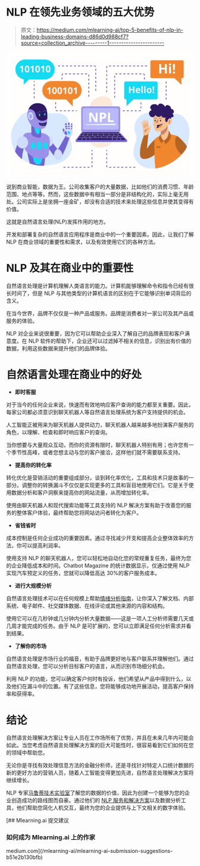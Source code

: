# NLP 在领先业务领域的五大优势

> 原文：<https://medium.com/mlearning-ai/top-5-benefits-of-nlp-in-leading-business-domains-d86d0d988cf7?source=collection_archive---------1----------------------->

![](img/1e07a61ef6b73cf1449c5293c5cf1167.png)

说到商业智能，数据为王。公司收集客户的大量数据，比如他们的消费习惯、年龄范围、地点等等。然而，这些数据中有相当一部分是非结构化的，实际上毫无用处。公司实际上是坐拥一座金矿，却没有合适的技术来处理这些信息并使其变得有价值。

这就是自然语言处理(NLP)发挥作用的地方。

开发和部署复杂的自然语言应用程序是商业中的一个重要因素。因此，让我们了解 NLP 在商业领域的重要性和需求，以及有效使用它们的各种方法。

# NLP 及其在商业中的重要性

自然语言处理是计算机理解人类语言的能力。计算机能够理解命令和指令已经有很长时间了，但是 NLP 与其他类型的计算机语言的区别在于它能够识别单词背后的含义。

在当今世界，品牌不仅仅是一种产品或服务。品牌是消费者对一家公司及其产品或服务的体验。

NLP 对企业来说很重要，因为它可以帮助企业深入了解自己的品牌表现和客户满意度。在 NLP 软件的帮助下，企业还可以过滤掉不相关的信息，识别出有价值的数据，利用这些数据来提升他们的品牌体验。

# 自然语言处理在商业中的好处

*   **即时客服**

对于当今的任何企业来说，快速而有效地响应客户查询的能力都至关重要。因此，每家公司都必须意识到聊天机器人等自然语言处理系统为客户支持提供的机会。

人工智能正被用来为聊天机器人提供动力，聊天机器人越来越多地扮演客户服务的角色，以理解、检查和即时响应客户的查询。

当你想要与大量观众互动，而你的资源有限时，聊天机器人特别有用；也许您有一个季节性高峰，或者您想主动与您的客户接洽，这样他们就不需要联系支持。

*   **提高你的转化率**

转化优化是营销活动的重要组成部分。谈到转化率优化，工具和技术只是故事的一部分。调整你的转换漏斗不仅仅是实现更多的工具和盲目地使用它们。它是关于使用数据分析和客户洞察来提高你的网站流量，从而增加转化率。

使用由聊天机器人和现代搜索功能等工具支持的 NLP 解决方案有助于改善您的服务的整体客户体验，最终帮助您将网站访问者转化为客户。

*   **省钱省时**

成本控制是任何企业成功的重要因素。通过寻找减少开支和提高企业整体效率的方法，你可以提高利润率。

使用支持 NLP 的聊天机器人，您可以轻松地自动化您的常规重复任务，最终为您的企业降低成本和时间。Chatbot Magazine 的统计数据显示，仅通过使用 NLP 实现汽车预定义的任务，您就可以降低高达 30%的客户服务成本。

*   **进行大规模分析**

自然语言处理技术可以在任何规模上帮助[情绪分析指南](https://marutitech.com/introduction-to-sentiment-analysis/?utm_source=medium&utm_medium=referral)，让你深入了解文档、内部系统、电子邮件、社交媒体数据、在线评论或其他来源的内容和结构。

使用它可以在几秒钟或几分钟内分析大量数据——这是一项人工分析师需要几天或几周才能完成的任务。由于 NLP 是可扩展的，您可以立即满足任何分析需求并看到结果。

*   **了解你的市场**

自然语言处理是市场行业的福音，有助于品牌更好地与客户联系并理解他们。通过自然语言处理，您可以分析目标客户的语言，从而识别市场细分机会。

利用 NLP 的功能，您可以确定客户何时有投诉，他们希望从产品中得到什么，以及他们在漏斗中的位置。有了这些信息，您将能够成功地开展活动，提高客户保持率和获得率。

# 结论

自然语言处理解决方案让专业人员在工作场所有了优势，并且在未来几年内可能会如此。当您考虑自然语言处理解决方案的巨大可能性时，很容易看到它们如何在您的领域中帮助您。

无论你是寻找有效处理信息方法的金融分析师，还是寻找针对特定人口统计数据的新的更好方法的营销人员，随着人工智能变得更加先进，自然语言处理解决方案将继续增长。

NLP 专家[马鲁蒂技术实验室](https://marutitech.com/?utm_source=medium&utm_medium=referral)了解您的数据的价值，因此为创建一个能够为您的企业创造成功的路线图而自豪。通过他们的 [NLP 服务和解决方案](https://marutitech.com/natural-language-processing-services/?utm_source=medium&utm_medium=referral)以及数据分析工具，他们帮助您简化人机交互，最终为您的企业提供与上下文相关的数字体验。

[](/mlearning-ai/mlearning-ai-submission-suggestions-b51e2b130bfb) [## Mlearning.ai 提交建议

### 如何成为 Mlearning.ai 上的作家

medium.com](/mlearning-ai/mlearning-ai-submission-suggestions-b51e2b130bfb)